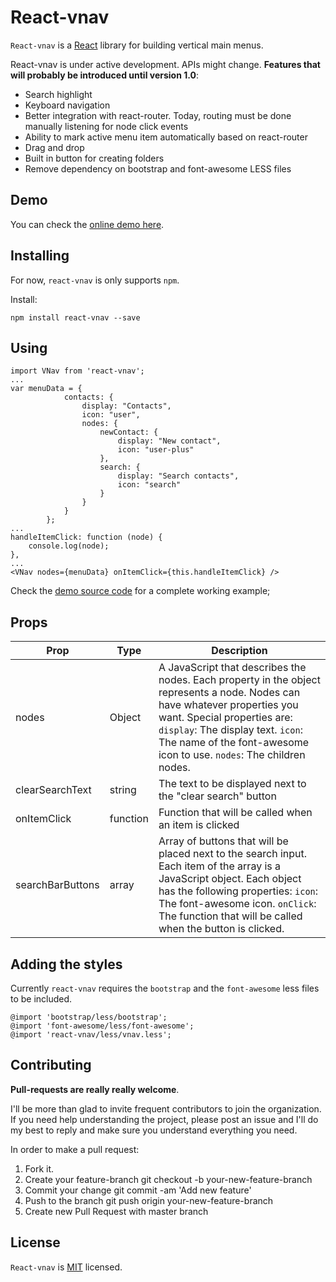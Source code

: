 React-vnav
===

`React-vnav` is a [React](https://facebook.github.io/react/) library for building vertical main menus.

React-vnav is under active development. APIs might change. **Features that will probably be introduced until version 1.0**:

 - Search highlight
 - Keyboard navigation
 - Better integration with react-router. Today, routing must be done manually listening for node click events
 - Ability to mark active menu item automatically based on react-router
 - Drag and drop
 - Built in button for creating folders
 - Remove dependency on bootstrap and font-awesome LESS files

Demo
---

You can check the [online demo here](http://gearz-lab.github.io/react-vnav/demo.html).

Installing
---

For now, `react-vnav` is only supports `npm`.

Install:

    npm install react-vnav --save
    
Using
---

    import VNav from 'react-vnav';
    ...
    var menuData = {
                contacts: {
                    display: "Contacts",
                    icon: "user",
                    nodes: {
                        newContact: {
                            display: "New contact",
                            icon: "user-plus"
                        },
                        search: {
                            display: "Search contacts",
                            icon: "search"
                        }
                    }
                }
            };
    ...
    handleItemClick: function (node) {
        console.log(node);
    },
    ...
    <VNav nodes={menuData} onItemClick={this.handleItemClick} />
    
Check the [demo source code](https://github.com/gearz-lab/react-vnav/blob/master/demo/pages/Demo.js) for a complete working example;

Props
---

Prop | Type | Description
--- | --- | ---
nodes | Object | A JavaScript that describes the nodes. Each property in the object represents a node. Nodes can have whatever properties you want. Special properties are: `display`: The display text.  `icon`: The name of the font-awesome icon to use. `nodes`: The children nodes.
clearSearchText | string | The text to be displayed next to the "clear search" button
onItemClick | function | Function that will be called when an item is clicked
searchBarButtons | array | Array of buttons that will be placed next to the search input. Each item of the array is a JavaScript object. Each object has the following properties: `icon`: The font-awesome icon. `onClick`: The function that will be called when the button is clicked.

Adding the styles
---

Currently `react-vnav` requires the `bootstrap` and the `font-awesome` less files to be included.

    @import 'bootstrap/less/bootstrap';
    @import 'font-awesome/less/font-awesome';
    @import 'react-vnav/less/vnav.less';
    

Contributing
---

**Pull-requests are really really welcome**.
 
I'll be more than glad to invite frequent contributors to join the organization.
If you need help understanding the project, please post an issue and I'll do my best to reply and make sure you understand everything
you need.

In order to make a pull request:

 1. Fork it.
 2. Create your feature-branch git checkout -b your-new-feature-branch
 3. Commit your change git commit -am 'Add new feature'
 4. Push to the branch git push origin your-new-feature-branch
 5. Create new Pull Request with master branch

License
---
`React-vnav` is [MIT](https://github.com/gearz-lab/react-vnav/blob/master/LICENSE) licensed.